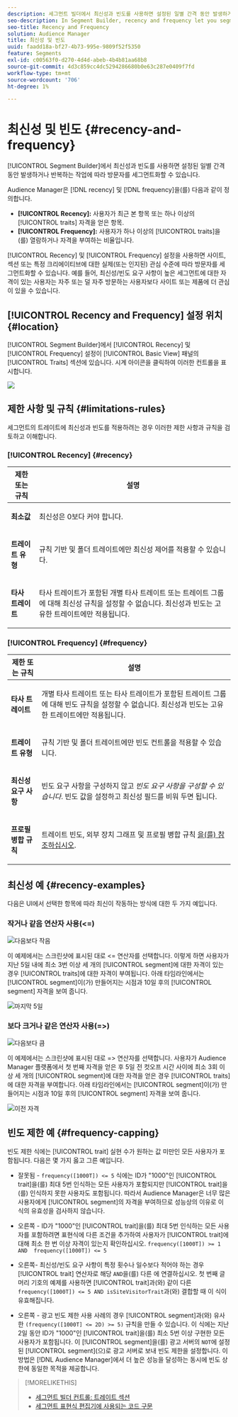 ```yaml
---
description: 세그먼트 빌더에서 최신성과 빈도를 사용하면 설정된 일별 간격 동안 발생하거나 반복되는 작업을 기준으로 방문자를 세그먼트화할 수 있습니다.
seo-description: In Segment Builder, recency and frequency let you segment visitors based on actions that occur or repeat over a set daily interval.
seo-title: Recency and Frequency
solution: Audience Manager
title: 최신성 및 빈도
uuid: faadd18a-bf27-4b73-995e-9809f52f5350
feature: Segments
exl-id: c00563f0-d270-4d4d-abeb-4b4b81aa68b8
source-git-commit: 4d3c859cc4dc5294286680b0e63c287e0409f7fd
workflow-type: tm+mt
source-wordcount: '706'
ht-degree: 1%

---
```


# 최신성 및 빈도 {#recency-and-frequency}

[!UICONTROL Segment Builder]에서 최신성과 빈도를 사용하면 설정된 일별 간격 동안 발생하거나 반복하는 작업에 따라 방문자를 세그먼트화할 수 있습니다.

Audience Manager은 [!DNL recency] 및 [!DNL frequency]을(를) 다음과 같이 정의합니다.

* **[!UICONTROL Recency]:** 사용자가 최근 본 항목 또는 하나 이상의 [!UICONTROL traits] 자격을 얻은 항목.
* **[!UICONTROL Frequency]:** 사용자가 하나 이상의 [!UICONTROL traits]을(를) 열람하거나 자격을 부여하는 비율입니다.

[!UICONTROL Recency] 및 [!UICONTROL Frequency] 설정을 사용하면 사이트, 섹션 또는 특정 크리에이티브에 대한 실제(또는 인지된) 관심 수준에 따라 방문자를 세그먼트화할 수 있습니다. 예를 들어, 최신성/빈도 요구 사항이 높은 세그먼트에 대한 자격이 있는 사용자는 자주 또는 덜 자주 방문하는 사용자보다 사이트 또는 제품에 더 관심이 있을 수 있습니다.

## [!UICONTROL Recency and Frequency] 설정 위치 {#location}

[!UICONTROL Segment Builder]에서 [!UICONTROL Recency] 및 [!UICONTROL Frequency] 설정이 [!UICONTROL Basic View] 패널의 [!UICONTROL Traits] 섹션에 있습니다. 시계 아이콘을 클릭하여 이러한 컨트롤을 표시합니다.

![](assets/recency_frequency.png)

## 제한 사항 및 규칙 {#limitations-rules}

세그먼트의 트레이트에 최신성과 빈도를 적용하려는 경우 이러한 제한 사항과 규칙을 검토하고 이해합니다.

### [!UICONTROL Recency] {#recency}

<table id="table_026064124C694D75B7A960457D50170B"> 
 <thead> 
  <tr> 
   <th colname="col1" class="entry"> 제한 또는 규칙 </th> 
   <th colname="col2" class="entry"> 설명 </th> 
  </tr> 
 </thead>
 <tbody> 
  <tr> 
   <td colname="col1"> <p> <b>최소값</b> </p> </td> 
   <td colname="col2"> <p>최신성은 0보다 커야 합니다. </p> </td> 
  </tr>
  <tr> 
   <td colname="col1"> <p> <b>트레이트 유형</b> </p> </td> 
   <td colname="col2"> <p>규칙 기반 및 폴더 트레이트에만 최신성 제어를 적용할 수 있습니다. </p> </td> 
  </tr> 
  <tr> 
   <td colname="col1"> <p> <b>타사 트레이트</b> </p> </td> 
   <td colname="col2"> <p>타사 트레이트가 포함된 개별 타사 트레이트 또는 트레이트 그룹에 대해 최신성 규칙을 설정할 수 없습니다. 최신성과 빈도는 고유한 트레이트에만 적용됩니다. </p> </td> 
  </tr> 
 </tbody> 
</table>

### [!UICONTROL Frequency] {#frequency}

<table id="table_EBD621D26C8B4D03933E8C0753C892A7"> 
 <thead> 
  <tr> 
   <th colname="col1" class="entry"> 제한 또는 규칙 </th> 
   <th colname="col2" class="entry"> 설명 </th> 
  </tr> 
 </thead>
 <tbody> 
  <tr> 
   <td colname="col1"> <p> <b>타사 트레이트</b> </p> </td> 
   <td colname="col2"> <p>개별 타사 트레이트 또는 타사 트레이트가 포함된 트레이트 그룹에 대해 빈도 규칙을 설정할 수 없습니다. 최신성과 빈도는 고유한 트레이트에만 적용됩니다. </p> </td> 
  </tr> 
  <tr> 
   <td colname="col1"> <p> <b>트레이트 유형</b> </p> </td> 
   <td colname="col2"> <p>규칙 기반 및 폴더 트레이트에만 빈도 컨트롤을 적용할 수 있습니다. </p> </td> 
  </tr> 
  <tr> 
   <td colname="col1"> <p> <b>최신성 요구 사항</b> </p> </td> 
   <td colname="col2"> <p>빈도 요구 사항을 구성하지 않고 <i>빈도 요구 사항을 구성할 수 있습니다</i>. 빈도 값을 설정하고 최신성 필드를 비워 두면 됩니다. </p> </td> 
  </tr> 
  <tr> 
   <td colname="col1"> <p><b>프로필 병합 규칙</b> </p> </td> 
   <td colname="col2"> <p>트레이트 빈도, 외부 장치 그래프 및 프로필 병합 규칙 <a href="../../faq/faq-profile-merge.md#trait-freq-device-rules">을(를) 참조하십시오</a>. </p> </td> 
  </tr> 
 </tbody> 
</table>

## 최신성 예 {#recency-examples}

다음은 UI에서 선택한 항목에 따라 최신이 작동하는 방식에 대한 두 가지 예입니다.

### 작거나 같음 연산자 사용(&lt;=)

![다음보다 작음](assets/less-than-equal-to.png)

이 예제에서는 스크린샷에 표시된 대로 &lt;= 연산자를 선택합니다. 이렇게 하면 사용자가 지난 5일 내에 최소 3번 이상 세 개의 [!UICONTROL segment]에 대한 자격이 있는 경우 [!UICONTROL traits]에 대한 자격이 부여됩니다. 아래 타임라인에서는 [!UICONTROL segment]이(가) 만들어지는 시점과 10일 후의 [!UICONTROL segment] 자격을 보여 줍니다.

![마지막 5일](assets/last-5-days.png)

### 보다 크거나 같은 연산자 사용(=>)

![다음보다 큼](assets/greater-than-equal-to.png)

이 예제에서는 스크린샷에 표시된 대로 => 연산자를 선택합니다. 사용자가 Audience Manager 플랫폼에서 첫 번째 자격을 얻은 후 5일 전 컷오프 시간 사이에 최소 3회 이상 세 개의 [!UICONTROL segment]에 대한 자격을 얻은 경우 [!UICONTROL traits]에 대한 자격을 부여합니다. 아래 타임라인에서는 [!UICONTROL segment]이(가) 만들어지는 시점과 10일 후의 [!UICONTROL segment] 자격을 보여 줍니다.

![이전 자격](assets/earlier-qualification.png)


## 빈도 제한 예 {#frequency-capping}

빈도 제한 식에는 [!UICONTROL trait] 실현 수가 원하는 값 미만인 모든 사용자가 포함됩니다. 다음은 몇 가지 옳고 그른 예입니다.

* 잘못됨 - `frequency([1000T]) <= 5` 식에는 ID가 &quot;1000&quot;인 [!UICONTROL trait]을(를) 최대 5번 인식하는 모든 사용자가 포함되지만 [!UICONTROL trait]을(를) 인식하지 못한 사용자도 포함됩니다. 따라서 Audience Manager은 너무 많은 사용자에게 [!UICONTROL segment]의 자격을 부여하므로 성능상의 이유로 이 식의 유효성을 검사하지 않습니다.

* 오른쪽 - ID가 &quot;1000&quot;인 [!UICONTROL trait]을(를) 최대 5번 인식하는 모든 사용자를 포함하려면 표현식에 다른 조건을 추가하여 사용자가 [!UICONTROL trait]에 대해 최소 한 번 이상 자격이 있는지 확인하십시오. `frequency([1000T]) >= 1  AND  frequency([1000T]) <= 5`

* 오른쪽- 최신성/빈도 요구 사항이 특정 횟수나 일수보다 적어야 하는 경우 [!UICONTROL trait] 연산자로 해당 `AND`을(를) 다른 에 연결하십시오. 첫 번째 글머리 기호의 예제를 사용하면 [!UICONTROL trait]과(와) 같이 다른 `frequency([1000T]) <= 5 AND isSiteVisitorTrait`과(와) 결합할 때 이 식이 유효해집니다.

* 오른쪽 - 광고 빈도 제한 사용 사례의 경우 [!UICONTROL segment]과(와) 유사한 `(frequency([1000T] <= 2D) >= 5)` 규칙을 만들 수 있습니다. 이 식에는 지난 2일 동안 ID가 &quot;1000&quot;인 [!UICONTROL trait]을(를) 최소 5번 이상 구현한 모든 사용자가 포함됩니다. 이 [!UICONTROL segment]을(를) 광고 서버의 `NOT`에 설정된 [!UICONTROL segment]&#x200B;(으)로 광고 서버로 보내 빈도 제한을 설정합니다. 이 방법은 [!DNL Audience Manager]에서 더 높은 성능을 달성하는 동시에 빈도 상한에 동일한 목적을 제공합니다.

>[!MORELIKETHIS]
>
>* [세그먼트 빌더 컨트롤: 트레이트 섹션](../../features/segments/segment-builder.md#segment-builder-controls-traits)
>* [세그먼트 표현식 편집기에 사용되는 코드 구문](../../features/segments/segment-code-syntax.md)
